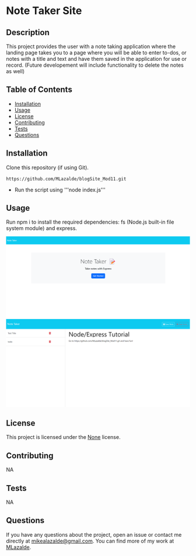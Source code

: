 # Note Taker Site

## Description

This project provides the user with a note taking application where the landing page takes you to a page where you will be able to enter to-dos, or notes with a title and text and have them saved in the application for use or record. (Future developement will include functionality to delete the notes as well)

## Table of Contents

- [Installation](#installation)
- [Usage](#usage)
- [License](#license)
- [Contributing](#contributing)
- [Tests](#tests)
- [Questions](#questions)

## Installation

Clone this repository (if using Git).

```
https://github.com/MLazalde/blogSite_Mod11.git
```

- Run the script using '''node index.js'''

## Usage

Run npm i to install the required dependencies: fs (Node.js built-in file system module) and express.

![Screenshot_landing-page](./public/assets/images/Screenshot%202024-07-04%20130201.png)
![Screenshot_notes-page](./public/assets/images/Screenshot%202024-07-04%20130302.png)

## License

This project is licensed under the [None]() license.

## Contributing

NA

## Tests

NA

## Questions

If you have any questions about the project, open an issue or contact me directly at mikealazalde@gmail.com. You can find more of my work at [MLazalde](https://github.com/MLazalde).
